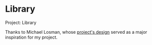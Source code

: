 # Library

Project: Library

Thanks to Michael Losman, whose [project's design](https://github.com/michalosman/library) served as a major inspiration for my project.
